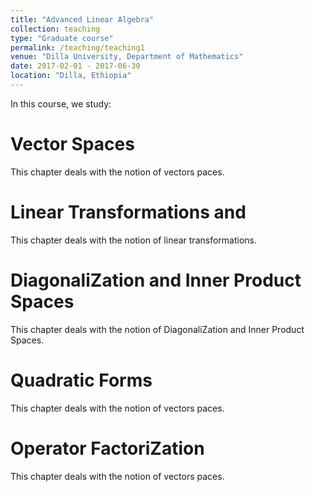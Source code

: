 ```yaml
---
title: "Advanced Linear Algebra"
collection: teaching
type: "Graduate course"
permalink: /teaching/teaching1
venue: "Dilla University, Department of Mathematics"
date: 2017-02-01 - 2017-06-30
location: "Dilla, Ethiopia"
---
```


In this course, we study:

Vector Spaces
======
This chapter deals with the notion of vectors paces. 

Linear Transformations and 
======
This chapter deals with the notion of linear transformations. 

DiagonaliZation and Inner Product Spaces
======
This chapter deals with the notion of DiagonaliZation and Inner Product Spaces. 

Quadratic Forms
======
This chapter deals with the notion of vectors paces. 

Operator FactoriZation
======
This chapter deals with the notion of vectors paces. 
